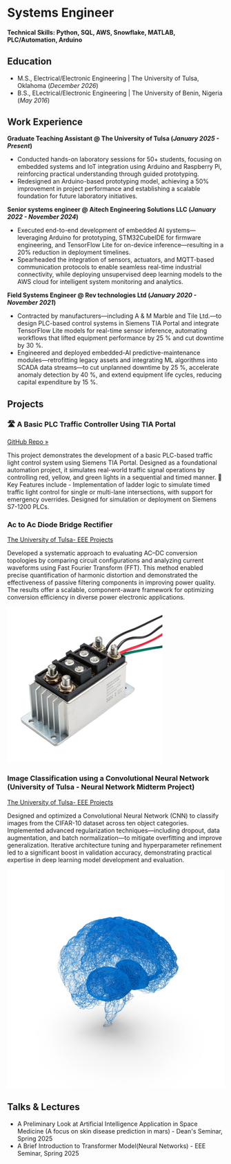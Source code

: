 # Systems Engineer

#### Technical Skills: Python, SQL, AWS, Snowflake, MATLAB, PLC/Automation, Arduino

## Education							       		
- M.S., Electrical/Electronic Engineering	| The University of Tulsa, Oklahoma (_December 2026_)	 			        		
- B.S., ELectrical/Electronic Engineering | The University of Benin, Nigeria (_May 2016_)

## Work Experience
**Graduate Teaching Assistant @ The University of Tulsa (_January 2025 - Present_)**
-  Conducted hands-on laboratory sessions for 50+ students, focusing on embedded systems and IoT integration using Arduino and Raspberry Pi, reinforcing practical understanding through guided prototyping.
- Redesigned an Arduino-based prototyping model, achieving a 50% improvement in project performance and establishing a scalable foundation for future laboratory initiatives.

**Senior systems engineer @ Aitech Engineering Solutions LLC (_January 2022 - November 2024_)**
- Executed end-to-end development of embedded AI systems—leveraging Arduino for prototyping, STM32CubeIDE for firmware engineering, and TensorFlow Lite for on-device inference—resulting in a 20% reduction in deployment timelines.
- Spearheaded the integration of sensors, actuators, and MQTT-based communication protocols to enable seamless real-time industrial connectivity, while deploying unsupervised deep learning models to the AWS cloud for intelligent system monitoring and analytics.

**Field Systems Engineer @ Rev technologies Ltd (_January 2020 - November 2021_)**
- Contracted by manufacturers—including A & M Marble and Tile Ltd.—to design PLC-based control systems in Siemens TIA Portal and integrate TensorFlow Lite models for real-time sensor inference, automating workflows that lifted equipment performance by 25 % and cut downtime by 30 %.
- Engineered and deployed embedded-AI predictive-maintenance modules—retrofitting legacy assets and integrating ML algorithms into SCADA data streams—to cut unplanned downtime by 25 %, accelerate anomaly detection by 40 %, and extend equipment life cycles, reducing capital expenditure by 15 %.

## Projects
### **🛣️ A Basic PLC Traffic Controller Using TIA Portal** 
[GitHub Repo »](/https://github.com/Chidinmaidonor/PLC-Project-Traffic-Light-Control-System-without-HMI-in-Siemens-TIA-Portal.git)

This project demonstrates the development of a basic PLC-based traffic light control system using Siemens TIA Portal. Designed as a foundational automation project, it simulates real-world traffic signal operations by controlling red, yellow, and green lights in a sequential and timed manner.
🔧 Key Features include - Implementation of ladder logic to simulate timed traffic light control for single or multi-lane intersections, with support for emergency overrides. Designed for simulation or deployment on Siemens S7-1200 PLCs.

### Ac to Ac Diode Bridge Rectifier
[The University of Tulsa- EEE Projects](/projects/university_of_tulsa/Chidinma_Idonor_P.E_Midterm_Project_Report.pdf)

Developed a systematic approach to evaluating AC–DC conversion topologies by comparing circuit configurations and analyzing current waveforms using Fast Fourier Transform (FFT). This method enabled precise quantification of harmonic distortion and demonstrated the effectiveness of passive filtering components in improving power quality. The results offer a scalable, component-aware framework for optimizing conversion efficiency in diverse power electronic applications.

![Power Electronics](/assets/img/rec.png)

### Image Classification using a Convolutional Neural Network (University of Tulsa - Neural Network Midterm Project)
[The University of Tulsa- EEE Projects](/projects/university_of_tulsa/Chidinma_Idonor_Neural_Network_Midterm_Project_Report.pdf)

Designed and optimized a Convolutional Neural Network (CNN) to classify images from the CIFAR-10 dataset across ten object categories. Implemented advanced regularization techniques—including dropout, data augmentation, and batch normalization—to mitigate overfitting and improve generalization. Iterative architecture tuning and hyperparameter refinement led to a significant boost in validation accuracy, demonstrating practical expertise in deep learning model development and evaluation.

![Image Classification](/assets/img/cvv.jpg)

## Talks & Lectures
- A Preliminary Look at Artificial Intelligence Application in Space Medicine (A focus on skin disease prediction in mars) - Dean's Seminar, Spring 2025
- A Brief Introduction to Transformer Model(Neural Networks) - EEE Seminar, Spring 2025


